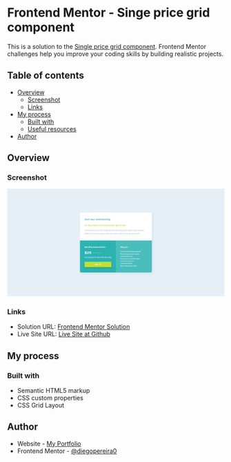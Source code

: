 # Frontend Mentor - Singe price grid component

This is a solution to the [Single price grid component](https://www.frontendmentor.io/challenges/single-price-grid-component-5ce41129d0ff452fec5abbbc). Frontend Mentor challenges help you improve your coding skills by building realistic projects.

## Table of contents

- [Overview](#overview)
  - [Screenshot](#screenshot)
  - [Links](#links)
- [My process](#my-process)
  - [Built with](#built-with)
  - [Useful resources](#useful-resources)
- [Author](#author)

## Overview

### Screenshot

![](./single-price-grid-component-screenshot.png)

### Links

- Solution URL: [Frontend Mentor Solution](https://www.frontendmentor.io/solutions/profile-card-component-main-gNsv1e-eO_)
- Live Site URL: [Live Site at Github](https://github.com/diegopereira0/3-column-preview-card-component)

## My process

### Built with

- Semantic HTML5 markup
- CSS custom properties
- CSS Grid Layout

## Author

- Website - [My Portfolio](https://dribbble.com/diego-pereira)
- Frontend Mentor - [@diegopereira0](https://www.frontendmentor.io/profile/diegopereira0)
